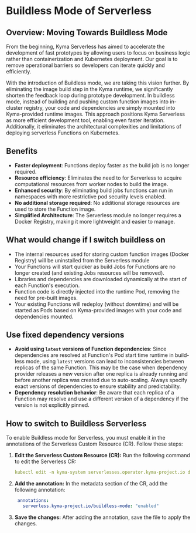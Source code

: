 # Buildless Mode of Serverless

## Overview: Moving Towards Buildless Mode

From the beginning, Kyma Serverless has aimed to accelerate the development of fast prototypes by allowing users to focus on business logic rather than containerization and Kubernetes deployment. Our goal is to remove operational barriers so developers can iterate quickly and efficiently.

With the introduction of Buildless mode, we are taking this vision further. By eliminating the image build step in the Kyma runtime, we significantly shorten the feedback loop during prototype development. In buildless mode, instead of building and pushing custom function images into in-cluster registry, your code and dependencies are simply mounted into Kyma-provided runtime images. This approach positions Kyma Serverless as more efficient development tool, enabling even faster iteration. Additionally, it eliminates the architectural complexities and limitations of deploying serverless Functions on Kubernetes.

## Benefits

- **Faster deployment**: Functions deploy faster as the build job is no longer required.
- **Resource efficiency**: Eliminates the need to for Serverless to acquire computational resources from worker nodes to build the image.
- **Enhanced security**: By eliminating build jobs functions can run in namespaces with more restrictive pod security levels enabled.
- **No additional storage required**: No additional storage resources are used to store the Function image.
- **Simplified Architecture**: The Serverless module no longer requires a Docker Registry, making it more lightweight and easier to manage.

## What would change if I switch buildless on

- The internal resources used for storing custom function images (Docker Registry) will be uninstalled from the Serverless module
- Your  Functions will start quicker as build Jobs for Functions are no longer created (and existing Jobs resources will be removed).
- Libraries and dependencies are downloaded dynamically at the start of each Function's execution.
- Function code is directly injected into the runtime Pod, removing the need for pre-built images.
- Your existing Functions will redeploy (without downtime) and will be started as Pods based on Kyma-provided images with your code and dependencies mounted.

## Use fixed dependency versions

- **Avoid using `latest` versions of Function dependencies**: Since dependencies are resolved at Function's Pod start time runtime in build-less mode, using `latest` versions can lead to inconsistencies between replicas of the same Function. This may be the case when dependency provider releases a new version after one replica is already running and before another replica was created due to auto-scaling.  Always specify exact versions of dependencies to ensure stability and predictability.
- **Dependency resolution behavior**: Be aware that each replica of a Function may resolve and use a different version of a dependency if the version is not explicitly pinned.

## How to switch to Buildless Serverless

To enable Buildless mode for Serverless, you must enable it in the annotations of the Serverless Custom Resource (CR). Follow these steps:

1. **Edit the Serverless Custom Resource \(CR\):**
   Run the following command to edit the Serverless CR:
   ```yaml
   kubectl edit -n kyma-system serverlesses.operator.kyma-project.io default
   ```
   
2. **Add the annotation:**
   In the metadata section of the CR, add the following annotation:
   ```yaml
    annotations:
      serverless.kyma-project.io/buildless-mode: "enabled"
   ```

3. **Save the changes:**
   After adding the annotation, save the file to apply the changes.
